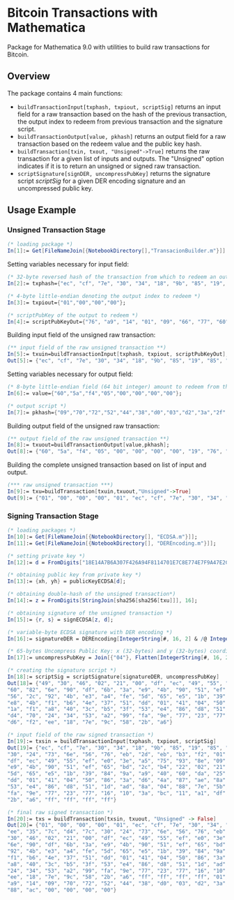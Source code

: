 # Bitcoin Transactions with Mathematica
Package for Mathematica 9.0 with utilities to build raw transactions for Bitcoin.

## Overview
The package contains 4 main functions:
- `buildTransactionInput[txphash, txpiout, scriptSig]` returns an input field for a raw transaction based on the hash of the previous transaction, the output index to redeem from previous transaction and the signature script.
- `buildTransactionOutput[value, pkhash]` returns an output field for a raw transaction based on the redeem value and the public key hash.
- `buildTransaction[txin, txout, "Unsigned"->True]` returns the raw transaction for a given list of inputs and outputs. The "Unsigned" option indicates if it is to return an unsigned or signed raw transaction.
- `scriptSignature[signDER, uncompressPubKey]` returns the signature script *scriptSig* for a given DER encoding signature and an uncompressed public key.

## Usage Example
### Unsigned Transaction Stage
```Mathematica
(* loading package *)
In[1]:= Get[FileNameJoin[{NotebookDirectory[],"TransacionBuilder.m"}]]
```

Setting variables necessary for input field:
```Mathematica
(* 32-byte reversed hash of the transaction from which to redeem an output *)
In[2]:= txphash={"ec", "cf", "7e", "30", "34", "18", "9b", "85", "19", "85", "d8", "71", "f9", "13", "84", "b8", "ee", "35", "7c", "d4", "7c", "30", "24", "73", "6e", "56", "76", "eb", "2d", "eb", "b3", "f2"};

(* 4-byte little-endian denoting the output index to redeem *)
In[3]:= txpiout={"01","00","00","00"};

(* scriptPubKey of the output to redeem *)
In[4]:= scriptPubKeyOut={"76", "a9", "14", "01", "09", "66", "77", "60", "06", "95", "3d", "55", "67", "43", "9e", "5e", "39", "f8", "6a", "0d", "27", "3b", "ee", "88", "ac"};
```

Building input field of the unsigned raw transaction:
```Mathematica
(** input field of the raw unsigned transaction **)
In[5]:= txuin=buildTransactionInput[txphash, txpiout, scriptPubKeyOut];
Out[5]:= {"ec", "cf", "7e", "30", "34", "18", "9b", "85", "19", "85", "d8", "71", "f9", "13", "84", "b8", "ee", "35", "7c", "d4", "7c", "30", "24", "73", "6e", "56", "76", "eb", "2d", "eb", "b3", "f2", "01", "00", "00", "00", "19", "76", "a9", "14", "01", "09", "66", "77", "60", "06", "95", "3d", "55", "67", "43", "9e", "5e", "39", "f8", "6a", "0d", "27", "3b", "ee", "88", "ac", "ff", "ff", "ff", "ff"}
```

Setting variables necessary for output field:
```Mathematica
(* 8-byte little-endian field (64 bit integer) amount to redeem from the specified output *)
In[6]:= value={"60","5a","f4","05","00","00","00","00"};

(* output script *)
In[7]:= pkhash={"09","70","72","52","44","38","d0","03","d2","3a","2f","23","ed","b6","5a","ae","1b","b3","e4","69"};
```

Building output field of the unsigned raw transaction:
```Mathematica
(** output field of the raw unsigned transaction **)
In[8]:= txuout=buildTransactionOutput[value,pkhash];
Out[8]:= {"60", "5a", "f4", "05", "00", "00", "00", "00", "19", "76", "a9", "14", "09", "70", "72", "52", "44", "38", "d0", "03", "d2", "3a", "2f", "23", "ed", "b6", "5a", "ae", "1b", "b3", "e4", "69", "88", "ac"}
```

Building the complete unsigned transaction based on list of input and output.
```Mathematica
(*** raw unsigned transaction ***)
In[9]:= txu=buildTransaction[txuin,txuout,"Unsigned"->True]
Out[9]:= {"01", "00", "00", "00", "01", "ec", "cf", "7e", "30", "34", "18", "9b", "85", "19", "85", "d8", "71", "f9", "13", "84", "b8", "ee", "35", "7c", "d4", "7c", "30", "24", "73", "6e", "56", "76", "eb", "2d", "eb", "b3", "f2", "01", "00", "00", "00", "19", "76", "a9", "14", "01", "09", "66", "77", "60", "06", "95", "3d", "55", "67", "43", "9e", "5e", "39", "f8", "6a", "0d", "27", "3b", "ee", "88", "ac", "ff", "ff", "ff", "ff", "01", "60", "5a", "f4", "05", "00", "00", "00", "00", "19", "76", "a9", "14", "09", "70", "72", "52", "44", "38", "d0", "03", "d2", "3a", "2f", "23", "ed", "b6", "5a", "ae", "1b", "b3", "e4", "69", "88", "ac", "00", "00", "00", "00", "01", "00", "00", "00"}
```

### Signing Transaction Stage
```Mathematica
(* loading packages *)
In[10]:= Get[FileNameJoin[{NotebookDirectory[], "ECDSA.m"}]];
In[11]:= Get[FileNameJoin[{NotebookDirectory[], "DEREncoding.m"}]];
```


```Mathematica
(* setting private key *)
In[12]:= d = FromDigits["18E14A7B6A307F426A94F8114701E7C8E774E7F9A47E2C2035DB29A206321725", 16];

(* obtaining public key from private key *)
In[13]:= {xh, yh} = publicKeyECDSA[d];

(* obtaining double-hash of the unsigned transaction*)
In[14]:= z = FromDigits[StringJoin[sha256[sha256[txu]]], 16];

(* obtaining signature of the unsigned transaction *)
In[15]:= {r, s} = signECDSA[z, d];
```


```Mathematica
(* variable-byte ECDSA signature with DER encoding *)
In[16]:= signatureDER = DEREncoding[IntegerString[#, 16, 2] & /@ IntegerDigits[{r, s}, 256, 32]];

(* 65-bytes Uncompress Public Key: x (32-bytes) and y (32-bytes) coordinates followed by 1-byte type 0x04 *)
In[17]:= uncompressPubKey = Join[{"04"}, Flatten[IntegerString[#, 16, 2]&/@IntegerDigits[{xh, yh}, 256, 32]]];

(* creating the signature script *)
In[18]:= scriptSig = scriptSignature[signatureDER, uncompressPubKey]
Out[18]= {"49", "30", "46", "02", "21", "00", "df", "ec", "49", "55", "ef", "e0", "3e", "a5", "75", "93", "8e", "09", "25", "d8", "23", 
"60", "82", "6e", "90", "df", "6b", "3a", "e9", "4b", "90", "51", "ef", "65", "bd", "2c", "b4", "22", "02", "21", "00", "ab", "e2", 
"56", "2c", "92", "4b", "e3", "a4", "fe", "5d", "65", "e5", "1b", "39", "84", "9a", "a9", "40", "60", "da", "25", "d4", "31", "0e", 
"e8", "4b", "f1", "b6", "4e", "37", "51", "dd", "01", "41", "04", "50", "86", "3a", "d6", "4a", "87", "ae", "8a", "2f", "e8", "3c", 
"1a", "f1", "a8", "40", "3c", "b5", "3f", "53", "e4", "86", "d8", "51", "1d", "ad", "8a", "04", "88", "7e", "5b", "23", "52", "2c", 
"d4", "70", "24", "34", "53", "a2", "99", "fa", "9e", "77", "23", "77", "16", "10", "3a", "bc", "11", "a1", "df", "38", "85", "5e", 
"d6", "f2", "ee", "18", "7e", "9c", "58", "2b", "a6"}
```


```Mathematica
(* input field of the raw signed transaction *)
In[19]:= txsin = buildTransactionInput[txphash, txpiout, scriptSig]
Out[19]= {"ec", "cf", "7e", "30", "34", "18", "9b", "85", "19", "85", "d8", "71", "f9", "13", "84", "b8", "ee", "35", "7c", "d4", "7c", 
"30", "24", "73", "6e", "56", "76", "eb", "2d", "eb", "b3", "f2", "01", "00", "00", "00", "8c", "49", "30", "46", "02", "21", "00", 
"df", "ec", "49", "55", "ef", "e0", "3e", "a5", "75", "93", "8e", "09", "25", "d8", "23", "60", "82", "6e", "90", "df", "6b", "3a", 
"e9", "4b", "90", "51", "ef", "65", "bd", "2c", "b4", "22", "02", "21", "00", "ab", "e2", "56", "2c", "92", "4b", "e3", "a4", "fe", 
"5d", "65", "e5", "1b", "39", "84", "9a", "a9", "40", "60", "da", "25", "d4", "31", "0e", "e8", "4b", "f1", "b6", "4e", "37", "51", 
"dd", "01", "41", "04", "50", "86", "3a", "d6", "4a", "87", "ae", "8a", "2f", "e8", "3c", "1a", "f1", "a8", "40", "3c", "b5", "3f", 
"53", "e4", "86", "d8", "51", "1d", "ad", "8a", "04", "88", "7e", "5b", "23", "52", "2c", "d4", "70", "24", "34", "53", "a2", "99", 
"fa", "9e", "77", "23", "77", "16", "10", "3a", "bc", "11", "a1", "df", "38", "85", "5e", "d6", "f2", "ee", "18", "7e", "9c", "58", 
"2b", "a6", "ff", "ff", "ff", "ff"}
```


```Mathematica
(* final raw signed transaction *)
In[20]:= txs = buildTransaction[txsin, txuout, "Unsigned" -> False]
Out[20]= {"01", "00", "00", "00", "01", "ec", "cf", "7e", "30", "34", "18", "9b", "85", "19", "85", "d8", "71", "f9", "13", "84", "b8", 
"ee", "35", "7c", "d4", "7c", "30", "24", "73", "6e", "56", "76", "eb", "2d", "eb", "b3", "f2", "01", "00", "00", "00", "8c", "49", 
"30", "46", "02", "21", "00", "df", "ec", "49", "55", "ef", "e0", "3e", "a5", "75", "93", "8e", "09", "25", "d8", "23", "60", "82", 
"6e", "90", "df", "6b", "3a", "e9", "4b", "90", "51", "ef", "65", "bd", "2c", "b4", "22", "02", "21", "00", "ab", "e2", "56", "2c", 
"92", "4b", "e3", "a4", "fe", "5d", "65", "e5", "1b", "39", "84", "9a", "a9", "40", "60", "da", "25", "d4", "31", "0e", "e8", "4b", 
"f1", "b6", "4e", "37", "51", "dd", "01", "41", "04", "50", "86", "3a", "d6", "4a", "87", "ae", "8a", "2f", "e8", "3c", "1a", "f1", 
"a8", "40", "3c", "b5", "3f", "53", "e4", "86", "d8", "51", "1d", "ad", "8a", "04", "88", "7e", "5b", "23", "52", "2c", "d4", "70", 
"24", "34", "53", "a2", "99", "fa", "9e", "77", "23", "77", "16", "10", "3a", "bc", "11", "a1", "df", "38", "85", "5e", "d6", "f2", 
"ee", "18", "7e", "9c", "58", "2b", "a6", "ff", "ff", "ff", "ff", "01", "60", "5a", "f4", "05", "00", "00", "00", "00", "19", "76", 
"a9", "14", "09", "70", "72", "52", "44", "38", "d0", "03", "d2", "3a", "2f", "23", "ed", "b6", "5a", "ae", "1b", "b3", "e4", "69", 
"88", "ac", "00", "00", "00", "00"}
```
